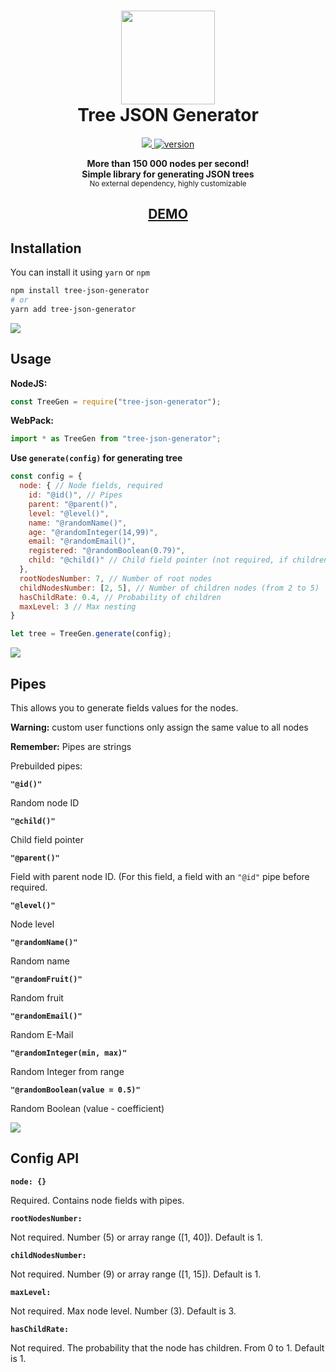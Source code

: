 <h1 align="center"><img height="150" src="./docs/icon.png" /><br>Tree JSON Generator</h1>

<p align="center">
  <a href="https://github.com/kamranahmedse/driver.js/blob/master/license">
    <img src="https://img.shields.io/badge/License-MIT-yellow.svg" />
  </a>
  <a href="https://npmjs.org/package/tree-json-generator">
    <img src="https://badge.fury.io/js/tree-json-generator.svg" alt="version" />
  </a>
</p>

<p align="center">
  <b>More than 150 000 nodes per second!</b></br>
  <b>Simple library for generating JSON trees</b></br>
  <sub>No external dependency, highly customizable <sub>
</p>
  
<h2 align="center">
  <a href="https://kanitelk.github.io/tree-json-generator/">DEMO</a>
</h2>

## Installation

You can install it using `yarn` or `npm`

```bash
npm install tree-json-generator
# or
yarn add tree-json-generator
```

![](./docs/split.png)

## Usage

<b>NodeJS:</b>

```javascript
const TreeGen = require("tree-json-generator");
```

<b>WebPack:</b>

```javascript
import * as TreeGen from "tree-json-generator";
```

<b>Use `generate(config)` for generating tree</b>

```javascript
const config = {
  node: { // Node fields, required
    id: "@id()", // Pipes
    parent: "@parent()",
    level: "@level()",
    name: "@randomName()", 
    age: "@randomInteger(14,99)",
    email: "@randomEmail()",
    registered: "@randomBoolean(0.79)",
    child: "@child()" // Child field pointer (not required, if children are not needed)
  },
  rootNodesNumber: 7, // Number of root nodes
  childNodesNumber: [2, 5], // Number of children nodes (from 2 to 5)
  hasChildRate: 0.4, // Probability of children
  maxLevel: 3 // Max nesting
}

let tree = TreeGen.generate(config);
```

![](./docs/split.png)

## Pipes

This allows you to generate fields values for the nodes.

<b>Warning:</b> custom user functions only assign the same value to all nodes

<b>Remember:</b> Pipes are strings

Prebuilded pipes:

<b>`"@id()"`</b> 

Random node ID

<b>`"@child()"`</b> 

Child field pointer

<b>`"@parent()"`</b> 

Field with parent node ID. (For this field, a field with an `"@id"` pipe before required.

<b>`"@level()"`</b> 

Node level

<b>`"@randomName()"`</b> 

Random name

<b>`"@randomFruit()"`</b> 

Random fruit

<b>`"@randomEmail()"`</b> 

Random E-Mail

<b>`"@randomInteger(min, max)"`</b> 

Random Integer from range

<b>`"@randomBoolean(value = 0.5)"`</b> 

Random Boolean (value - coefficient)

![](./docs/split.png)

## Config API

<b>`node: {}`</b> 

Required. Contains node fields with pipes.

<b>`rootNodesNumber:`</b> 

Not required. Number (5) or array range ([1, 40]). Default is 1.

<b>`childNodesNumber:`</b> 

Not required. Number (9) or array range ([1, 15]). Default is 1.

<b>`maxLevel:`</b> 

Not required. Max node level. Number (3). Default is 3.

<b>`hasChildRate:`</b> 

Not required. The probability that the node has children. From 0 to 1. Default is 1.

